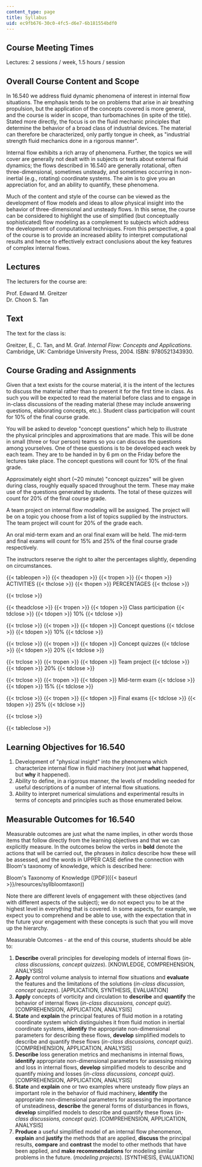 ```yaml
---
content_type: page
title: Syllabus
uid: ec9fb676-30c0-4fc5-d6e7-6b181554bdf0
---
```


Course Meeting Times
--------------------

Lectures: 2 sessions / week, 1.5 hours / session

Overall Course Content and Scope
--------------------------------

In 16.540 we address fluid dynamic phenomena of interest in internal flow situations. The emphasis tends to be on problems that arise in air breathing propulsion, but the application of the concepts covered is more general, and the course is wider in scope, than turbomachines (in spite of the title). Stated more directly, the focus is on the fluid mechanic principles that determine the behavior of a broad class of industrial devices. The material can therefore be characterized, only partly tongue in cheek, as "industrial strength fluid mechanics done in a rigorous manner".

Internal flow exhibits a rich array of phenomena. Further, the topics we will cover are generally not dealt with in subjects or texts about external fluid dynamics; the flows described in 16.540 are generally rotational, often three-dimensional, sometimes unsteady, and sometimes occurring in non-inertial (e.g., rotating) coordinate systems. The aim is to give you an appreciation for, and an ability to quantify, these phenomena.

Much of the content and style of the course can be viewed as the development of flow models and ideas to allow physical insight into the behavior of three-dimensional and unsteady flows. In this sense, the course can be considered to highlight the use of simplified (but conceptually sophisticated) flow modeling as a complement to subjects which address the development of computational techniques. From this perspective, a goal of the course is to provide an increased ability to interpret computational results and hence to effectively extract conclusions about the key features of complex internal flows.

Lectures
--------

The lecturers for the course are:

Prof. Edward M. Greitzer  
Dr. Choon S. Tan

Text
----

The text for the class is:

Greitzer, E., C. Tan, and M. Graf. _Internal Flow: Concepts and Applications_. Cambridge, UK: Cambridge University Press, 2004. ISBN: 9780521343930.

Course Grading and Assignments
------------------------------

Given that a text exists for the course material, it is the intent of the lectures to discuss the material rather than to present it for the first time in class. As such you will be expected to read the material before class and to engage in in-class discussions of the reading material (these may include answering questions, elaborating concepts, etc.). Student class participation will count for 10% of the final course grade.

You will be asked to develop "concept questions" which help to illustrate the physical principles and approximations that are made. This will be done in small (three or four person) teams so you can discuss the questions among yourselves. One of these questions is to be developed each week by each team. They are to be handed in by 6 pm on the Friday before the lectures take place. The concept questions will count for 10% of the final grade.

Approximately eight short (~20 minute) "concept quizzes" will be given during class, roughly equally spaced throughout the term. These may make use of the questions generated by students. The total of these quizzes will count for 20% of the final course grade.

A team project on internal flow modeling will be assigned. The project will be on a topic you choose from a list of topics supplied by the instructors. The team project will count for 20% of the grade each.

An oral mid-term exam and an oral final exam will be held. The mid-term and final exams will count for 15% and 25% of the final course grade respectively.

The instructors reserve the right to alter the percentages slightly, depending on circumstances.

{{< tableopen >}}
{{< theadopen >}}
{{< tropen >}}
{{< thopen >}}
ACTIVITIES
{{< thclose >}}
{{< thopen >}}
PERCENTAGES
{{< thclose >}}

{{< trclose >}}

{{< theadclose >}}
{{< tropen >}}
{{< tdopen >}}
Class participation
{{< tdclose >}}
{{< tdopen >}}
10%
{{< tdclose >}}

{{< trclose >}}
{{< tropen >}}
{{< tdopen >}}
Concept questions
{{< tdclose >}}
{{< tdopen >}}
10%
{{< tdclose >}}

{{< trclose >}}
{{< tropen >}}
{{< tdopen >}}
Concept quizzes
{{< tdclose >}}
{{< tdopen >}}
20%
{{< tdclose >}}

{{< trclose >}}
{{< tropen >}}
{{< tdopen >}}
Team project
{{< tdclose >}}
{{< tdopen >}}
20%
{{< tdclose >}}

{{< trclose >}}
{{< tropen >}}
{{< tdopen >}}
Mid-term exam
{{< tdclose >}}
{{< tdopen >}}
15%
{{< tdclose >}}

{{< trclose >}}
{{< tropen >}}
{{< tdopen >}}
Final exams
{{< tdclose >}}
{{< tdopen >}}
25%
{{< tdclose >}}

{{< trclose >}}

{{< tableclose >}}

Learning Objectives for 16.540
------------------------------

1.  Development of "physical insight" into the phenomena which characterize internal flow in fluid machinery (not just **what** happened, but **why** it happened).
2.  Ability to define, in a rigorous manner, the levels of modeling needed for useful descriptions of a number of internal flow situations.
3.  Ability to interpret numerical simulations and experimental results in terms of concepts and principles such as those enumerated below.

Measurable Outcomes for 16.540
------------------------------

Measurable outcomes are just what the name implies, in other words those items that follow directly from the learning objectives and that we can explicitly measure. In the outcomes below the verbs in **bold** denote the actions that will be carried out, the phrases in _italics_ describe how these will be assessed, and the words in UPPER CASE define the connection with Bloom's taxonomy of knowledge, which is described here:

Bloom's Taxonomy of Knowledge ([PDF]({{< baseurl >}}/resources/syllbloomtaxon))

Note there are different levels of engagement with these objectives (and with different aspects of the subject); we do not expect you to be at the highest level in everything that is covered. In some aspects, for example, we expect you to comprehend and be able to use, with the expectation that in the future your engagement with these concepts is such that you will move up the hierarchy.

Measurable Outcomes - at the end of this course, students should be able to:

1.  **Describe** overall principles for developing models of internal flows (_in-class discussions, concept quizzes_). \[KNOWLEDGE, COMPREHENSION, ANALYSIS\]
2.  **Apply** control volume analysis to internal flow situations and **evaluate** the features and the limitations of the solutions (_in-class discussion, concept quizzes_). \[APPLICATION, SYNTHESIS, EVALUATION\]
3.  **Apply** concepts of vorticity and circulation to **describe** and **quantify** the behavior of internal flows (_in-class discussions, concept quiz_). \[COMPREHENSION, APPLICATION, ANALYSIS\]
4.  **State** and **explain** the principal features of fluid motion in a rotating coordinate system which distinguishes it from fluid motion in inertial coordinate systems, **identify** the appropriate non-dimensional parameters for describing these flows, **develop** simplified models to describe and quantify these flows (_in-class discussions, concept quiz_). \[COMPREHENSION, APPLICATION, ANALYSIS\]
5.  **Describe** loss generation metrics and mechanisms in internal flows, **identify** appropriate non-dimensional parameters for assessing mixing and loss in internal flows, **develop** simplified models to describe and quantify mixing and losses (_in-class discussions, concept quiz_). \[COMPREHENSION, APPLICATION, ANALYSIS\]
6.  **State** and **explain** one or two examples where unsteady flow plays an important role in the behavior of fluid machinery, **identify** the appropriate non-dimensional parameters for assessing the importance of unsteadiness, **describe** the general forms of disturbances in flows, **develop** simplified models to describe and quantify these flows (_in-class discussions, concept quiz_). \[COMPREHENSION, APPLICATION, ANALYSIS\]
7.  **Produce** a useful simplified model of an internal flow phenomenon, **explain** and **justify** the methods that are applied, **discuss** the principal results, **compare** and **contrast** the model to other methods that have been applied, and **make recommendations** for modeling similar problems in the future. (_modeling projects_). \[SYNTHESIS, EVALUATION\]